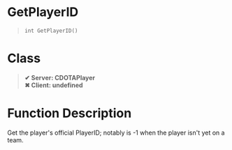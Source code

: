 # GetPlayerID
> `int GetPlayerID()`
# Class
> __✔ Server: CDOTAPlayer__  
> __✖ Client: undefined__  
# Function Description
Get the player's official PlayerID; notably is -1 when the player isn't yet on a team.

